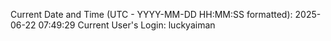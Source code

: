 Current Date and Time (UTC - YYYY-MM-DD HH:MM:SS formatted): 2025-06-22 07:49:29
Current User's Login: luckyaiman
